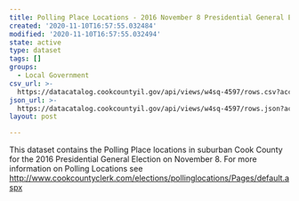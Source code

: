 ```yaml
---
title: Polling Place Locations - 2016 November 8 Presidential General Election
created: '2020-11-10T16:57:55.032484'
modified: '2020-11-10T16:57:55.032494'
state: active
type: dataset
tags: []
groups:
  - Local Government
csv_url: >-
  https://datacatalog.cookcountyil.gov/api/views/w4sq-4597/rows.csv?accessType=DOWNLOAD
json_url: >-
  https://datacatalog.cookcountyil.gov/api/views/w4sq-4597/rows.json?accessType=DOWNLOAD
layout: post

---
```

This dataset contains the Polling Place locations in suburban Cook County for the 2016 Presidential General Election on November 8. For more information on Polling Locations see http://www.cookcountyclerk.com/elections/pollinglocations/Pages/default.aspx
